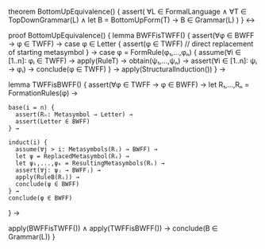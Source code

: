 theorem BottomUpEquivalence() {
  assert(
    ∀L ∈ FormalLanguage ∧
    ∀T ∈ TopDownGrammar(L) ∧
    let B = BottomUpForm(T) →
    B ∈ Grammar(L)
  )
} ↔

proof BottomUpEquivalence() {
  lemma BWFFisTWFF() {
    assert(∀φ ∈ BWFF → φ ∈ TWFF) →
    case φ ∈ Letter {
      assert(φ ∈ TWFF) // direct replacement of starting metasymbol
    } →
    case φ = FormRule(φ₁,...,φₙ) {
      assume(∀i ∈ [1..n]: φᵢ ∈ TWFF) →
      apply(RuleT) → 
      obtain(ψ₁,...,ψₙ) →
      assert(∀i ∈ [1..n]: ψᵢ → φᵢ) →
      conclude(φ ∈ TWFF)
    } →
    apply(StructuralInduction())
  } →

  lemma TWFFisBWFF() {
    assert(∀φ ∈ TWFF → φ ∈ BWFF) →
    let R₁,...,Rₙ = FormationRules(φ) →
    
    base(i = n) {
      assert(Rₙ: Metasymbol → Letter) →
      assert(Letter ∈ BWFF)
    } →
    
    induct(i) {
      assume(∀j > i: Metasymbols(Rⱼ) → BWFF) →
      let ψ = ReplacedMetasymbol(Rᵢ) →
      let ψ₁,...,ψₖ = ResultingMetasymbols(Rᵢ) →
      assert(∀j: ψⱼ → BWFFⱼ) →
      apply(RuleB(Rᵢ)) →
      conclude(ψ ∈ BWFF)
    } →
    conclude(φ ∈ BWFF)
  } →
  
  apply(BWFFisTWFF()) ∧
  apply(TWFFisBWFF()) →
  conclude(B ∈ Grammar(L))
}